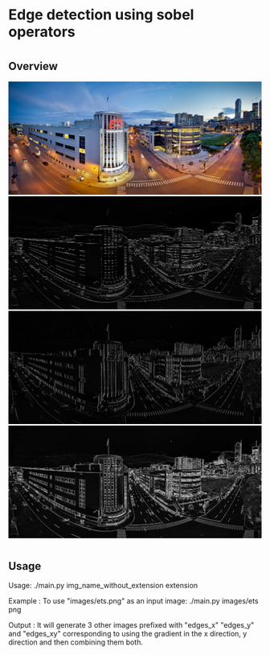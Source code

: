 # <h1> Edge detection using sobel operators 

# <h2> Overview 
![GitHub Logo](images/ets.jpeg)
![GitHub Logo](images/ets_edges_x.jpeg)
![GitHub Logo](images/ets_edges_y.jpeg)
![GitHub Logo](images/ets_edges_xy.jpeg)

# <h2> Usage
Usage: ./main.py img_name_without_extension extension

Example : To use "images/ets.png" as an input image:
./main.py images/ets png

Output : It will generate 3 other images prefixed with "edges_x" "edges_y" and "edges_xy" corresponding to using the gradient in the x direction, y direction and then combining them both.
